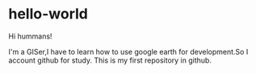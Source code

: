 # hello-world

Hi hummans!

I'm a GISer,I have to learn how to use google earth for development.So I account github for study.
This is my first repository in github.

